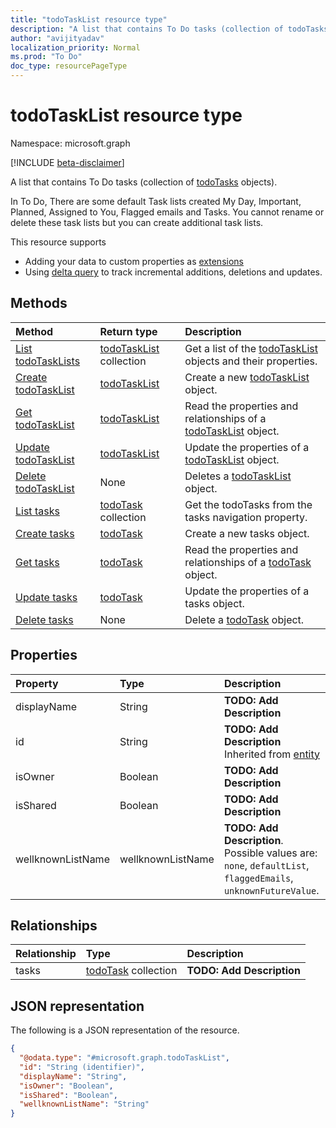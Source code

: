 ```yaml
---
title: "todoTaskList resource type"
description: "A list that contains To Do tasks (collection of todoTasks objects)."
author: "avijityadav"
localization_priority: Normal
ms.prod: "To Do"
doc_type: resourcePageType
---
```


# todoTaskList resource type

Namespace: microsoft.graph

[!INCLUDE [beta-disclaimer](../../includes/beta-disclaimer.md)]

A list that contains To Do tasks (collection of [todoTasks](./todotask.md) objects). 

In To Do, There are some default Task lists created My Day, Important, Planned, Assigned to You, Flagged emails and Tasks.  You cannot rename or delete these task lists but you can create additional task lists.

This resource supports
* Adding your data to custom properties as [extensions](/graph/extensibility-overview)
* Using [delta query](/graph/delta-query-overview) to track incremental additions, deletions and updates.


## Methods
|Method|Return type|Description|
|:---|:---|:---|
|[List todoTaskLists](../api/todotasklist-list.md)|[todoTaskList](../resources/todotasklist.md) collection|Get a list of the [todoTaskList](../resources/todotasklist.md) objects and their properties.|
|[Create todoTaskList](../api/todotasklist-post-lists.md)|[todoTaskList](../resources/todotasklist.md)|Create a new [todoTaskList](../resources/todotasklist.md) object.|
|[Get todoTaskList](../api/todotasklist-get.md)|[todoTaskList](../resources/todotasklist.md)|Read the properties and relationships of a [todoTaskList](../resources/todotasklist.md) object.|
|[Update todoTaskList](../api/todotasklist-update.md)|[todoTaskList](../resources/todotasklist.md)|Update the properties of a [todoTaskList](../resources/todotasklist.md) object.|
|[Delete todoTaskList](../api/todotasklist-delete.md)|None|Deletes a [todoTaskList](../resources/todotasklist.md) object.|
|[List tasks](../api/todotasklist-list-tasks.md)|[todoTask](../resources/todotask.md) collection|Get the todoTasks from the tasks navigation property.|
|[Create tasks](../api/todotasklist-post-tasks.md)|[todoTask](../resources/todotask.md)|Create a new tasks object.|
|[Get tasks](../api/todotasklist-get-todotask.md)|[todoTask](../resources/todotask.md)|Read the properties and relationships of a [todoTask](../resources/todotask.md) object.|
|[Update tasks](../api/todotasklist-update-tasks.md)|[todoTask](../resources/todotask.md)|Update the properties of a tasks object.|
|[Delete tasks](../api/todotasklist-delete-tasks.md)|None|Delete a [todoTask](../resources/todotask.md) object.|

## Properties
|Property|Type|Description|
|:---|:---|:---|
|displayName|String|**TODO: Add Description**|
|id|String|**TODO: Add Description** Inherited from [entity](../resources/entity.md)|
|isOwner|Boolean|**TODO: Add Description**|
|isShared|Boolean|**TODO: Add Description**|
|wellknownListName|wellknownListName|**TODO: Add Description**. Possible values are: `none`, `defaultList`, `flaggedEmails`, `unknownFutureValue`.|

## Relationships
|Relationship|Type|Description|
|:---|:---|:---|
|tasks|[todoTask](../resources/todotask.md) collection|**TODO: Add Description**|

## JSON representation
The following is a JSON representation of the resource.
<!-- {
  "blockType": "resource",
  "keyProperty": "id",
  "@odata.type": "microsoft.graph.todoTaskList",
  "baseType": "microsoft.graph.entity",
  "openType": false
}
-->
``` json
{
  "@odata.type": "#microsoft.graph.todoTaskList",
  "id": "String (identifier)",
  "displayName": "String",
  "isOwner": "Boolean",
  "isShared": "Boolean",
  "wellknownListName": "String"
}
```

